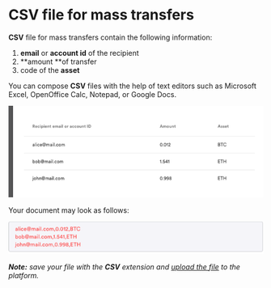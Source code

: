 


# CSV file for mass transfers

**CSV** file for mass transfers contain the following information: 



1.  **email** or **account id** of the recipient
1.  **amount **of transfer
1.  code of the **asset**

You can compose **CSV** files with the help of text editors such as Microsoft Excel, OpenOffice Calc, Notepad, or Google Docs. 



![alt_text](../images/wallet/csv-file/image1.png "image_tooltip")


Your document may look as follows: 





![alt_text](../images/wallet/csv-file/image2.png "image_tooltip")



_**Note:** save your file with the **CSV** extension and [upload the file](#heading=h.tquw9lf91pb7) to the platform._
